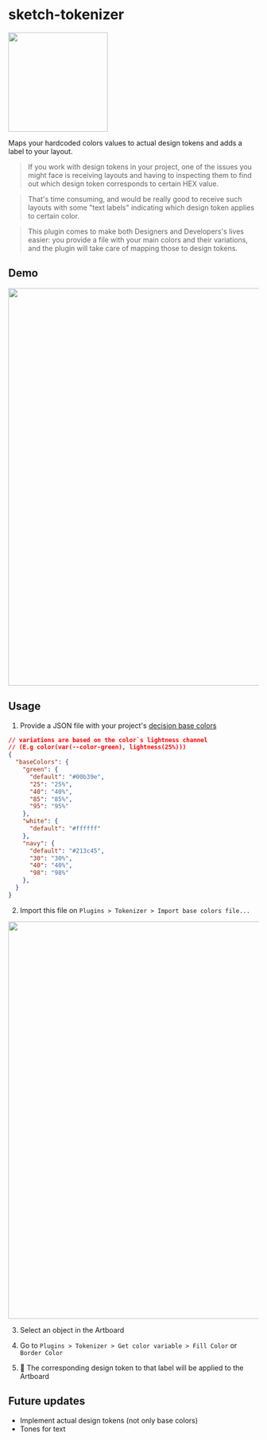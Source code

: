 # sketch-tokenizer

<img src="https://image.ibb.co/cyYXXT/Screen_Shot_2018_07_12_at_17_08_15.png" width="200" />

Maps your hardcoded colors values to actual design tokens and adds a label to your layout.

> If you work with design tokens in your project, one of the issues you might face is receiving layouts and having to inspecting them to find out which design token corresponds to certain HEX value.

> That's time consuming, and would be really good to receive such layouts with some "text labels" indicating which design token applies to certain color.

> This plugin comes to make both Designers and Developers's lives easier: you provide a file with your main colors and their variations, and the plugin will take care of mapping those to design tokens.


## Demo

<img src="http://g.recordit.co/Pw1Ut79guk.gif" width="800" />

## Usage

1. Provide a JSON file with your project's [decision base colors](https://medium.com/eightshapes-llc/tokens-in-design-systems-25dd82d58421)

````json
// variations are based on the color`s lightness channel
// (E.g color(var(--color-green), lightness(25%)))
{
  "baseColors": {
    "green": {
      "default": "#00b39e",
      "25": "25%",
      "40": "40%",
      "85": "85%",
      "95": "95%"
    },
    "white": {
      "default": "#ffffff"
    },
    "navy": {
      "default": "#213c45",
      "30": "30%",
      "40": "40%",
      "98": "98%"
    },
  }
}
````

2. Import this file on `Plugins > Tokenizer > Import base colors file...`

<img src="http://g.recordit.co/FK9uXWnFa7.gif" width="800" />

3. Select an object in the Artboard

4. Go to `Plugins > Tokenizer > Get color variable > Fill Color` or `Border Color`

5. 🎉 The corresponding design token to that label will be applied to the Artboard

## Future updates

- Implement actual design tokens (not only base colors)
- Tones for text
